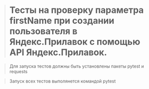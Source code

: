 ﻿> # Тесты на проверку параметра firstName при создании пользователя в Яндекс.Прилавок с помощью API Яндекс.Прилавок.

> Для запуска тестов должны быть установлены пакеты pytest и requests

> Запуск всех тестов выполянется командой pytest